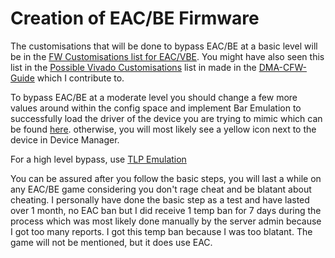 # Creation of EAC/BE Firmware

The customisations that will be done to bypass EAC/BE at a basic level will be in the [FW Customisations list for EAC/VBE](https://github.com/Rakeshmonkee/DMA/blob/main/EAC-BE%20FW%20Creation/EAC-BE%20FW%20Customisations). You might have also seen this list in the [Possible Vivado Customisations](https://github.com/Silverr12/DMA-CFW-Guide/blob/main/Possible%20Vivado%20Customisations.md) list in made in the [DMA-CFW-Guide](https://github.com/Silverr12/DMA-CFW-Guide/tree/main) which I contribute to. 

To bypass EAC/BE at a moderate level you should change a few more values around within the config space and implement Bar Emulation to successfully load the driver of the device you are trying to mimic which can be found [here](https://github.com/Rakeshmonkee/DMA/tree/main/Bar%20Emulation). otherwise, you will most likely see a yellow icon next to the device in Device Manager.

For a high level bypass, use [TLP Emulation](https://github.com/Rakeshmonkee/DMA/tree/main/TLP%20Emulation)

You can be assured after you follow the basic steps, you will last a while on any EAC/BE game considering you don't rage cheat and be blatant about cheating. I personally have done the basic step as a test and have lasted over 1 month, no EAC ban but I did receive 1 temp ban for 7 days during the process which was most likely done manually by the server admin because I got too many reports. I got this temp ban because I was too blatant. The game will not be mentioned, but it does use EAC. 
